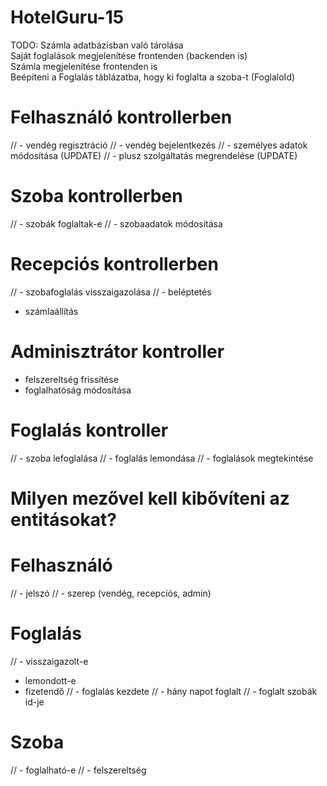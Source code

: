 # HotelGuru-15
TODO:
Számla adatbázisban való tárolása  
Saját foglalások megjelenítése frontenden (backenden is)  
Számla megjelenítése frontenden is  
Beépíteni a Foglalás táblázatba, hogy ki foglalta a szoba-t (FoglaloId)

# Felhasználó kontrollerben
// - vendég regisztráció
// - vendég bejelentkezés
// - személyes adatok módosítása (UPDATE)
// - plusz szolgáltatás megrendelése (UPDATE)
# Szoba kontrollerben
// - szobák foglaltak-e
// - szobaadatok módosítása
# Recepciós kontrollerben
// - szobafoglalás visszaigazolása
// - beléptetés
- számlaállítás
# Adminisztrátor kontroller
- felszereltség frissítése
- foglalhatóság módosítása
# Foglalás kontroller
// - szoba lefoglalása
// - foglalás lemondása
// - foglalások megtekintése

# Milyen mezővel kell kibővíteni az entitásokat?
# Felhasználó
// - jelszó
// - szerep (vendég, recepciós, admin)
# Foglalás
// - visszaigazolt-e
- lemondott-e
- fizetendő
// - foglalás kezdete
// - hány napot foglalt
// - foglalt szobák id-je
# Szoba
// - foglalható-e
// - felszereltség
